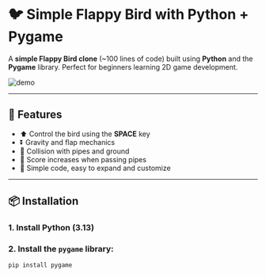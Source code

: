 # 🐦 Simple Flappy Bird with Python + Pygame

A **simple Flappy Bird clone** (~100 lines of code) built using **Python** and the **Pygame** library. Perfect for beginners learning 2D game development.

![demo](https://youtube.com/shorts/pYTD-jyv2x4)

---

## 🚀 Features

- ⬆️ Control the bird using the **SPACE** key  
- ⏬ Gravity and flap mechanics  
- 🧱 Collision with pipes and ground  
- 🎯 Score increases when passing pipes  
- 🧠 Simple code, easy to expand and customize

---

## 📦 Installation

### 1. Install Python (3.13)

### 2. Install the `pygame` library:

```bash
pip install pygame
